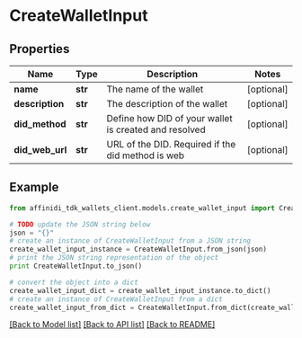 # CreateWalletInput

## Properties

| Name            | Type    | Description                                           | Notes      |
| --------------- | ------- | ----------------------------------------------------- | ---------- |
| **name**        | **str** | The name of the wallet                                | [optional] |
| **description** | **str** | The description of the wallet                         | [optional] |
| **did_method**  | **str** | Define how DID of your wallet is created and resolved | [optional] |
| **did_web_url** | **str** | URL of the DID. Required if the did method is web     | [optional] |

## Example

```python
from affinidi_tdk_wallets_client.models.create_wallet_input import CreateWalletInput

# TODO update the JSON string below
json = "{}"
# create an instance of CreateWalletInput from a JSON string
create_wallet_input_instance = CreateWalletInput.from_json(json)
# print the JSON string representation of the object
print CreateWalletInput.to_json()

# convert the object into a dict
create_wallet_input_dict = create_wallet_input_instance.to_dict()
# create an instance of CreateWalletInput from a dict
create_wallet_input_from_dict = CreateWalletInput.from_dict(create_wallet_input_dict)
```

[[Back to Model list]](../README.md#documentation-for-models) [[Back to API list]](../README.md#documentation-for-api-endpoints) [[Back to README]](../README.md)
